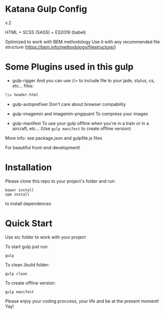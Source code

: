 Katana Gulp Config
==================

v.2

HTML + SCSS (SASS) + ES2019 (babel)

Optimized to work with BEM methodology
Use it with any recommended file structure (https://bem.info/methodology/filestructure/)

Some Plugins used in this gulp
==================

- gulp-rigger
And you can use //= to include file to your jade, stylus, cs, etc... files:
```html
\\= header.html
```

- gulp-autoprefixer
Don't care about browser compability

- gulp-imagemin and imagemin-pngquant
To compress your images

- gulp-manifest
To use your gulp offline when you're in a train or in a aircraft, etc...
(Use `gulp manifest` to create offline version)

More info: see package.json and gulpfile.js files

For beautiful front-end development!


Installation
==================
Please clone this repo to your project's folder and run:

```shell
bower install
npm install
```

to install dependences

Quick Start
==================
Use src folder to work with your project

To start gulp just run:
```shell
gulp
```

To clean /build folder:
```shell
gulp clean
```

To create offline version:
```shell
gulp manifest
```


Please enjoy your coding proccess, your life and be at the present moment! Yay!